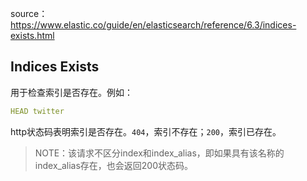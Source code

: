 source：https://www.elastic.co/guide/en/elasticsearch/reference/6.3/indices-exists.html

## Indices Exists
用于检查索引是否存在。例如：
```yaml
HEAD twitter
```
http状态码表明索引是否存在。`404`，索引不存在；`200`，索引已存在。  
> NOTE：该请求不区分index和index_alias，即如果具有该名称的index_alias存在，也会返回200状态码。